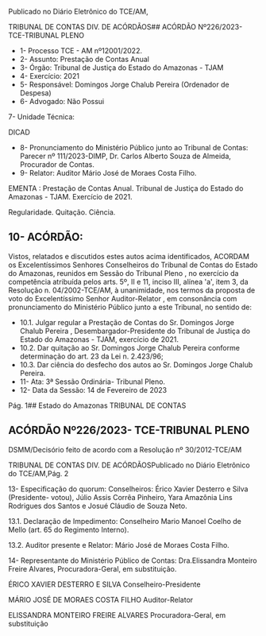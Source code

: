Publicado  no  Diário  Eletrônico do TCE/AM,

TRIBUNAL DE CONTAS DIV. DE ACÓRDÃOS## ACÓRDÃO Nº226/2023- TCE-TRIBUNAL PLENO

- 1- Processo TCE - AM nº12001/2022.
- 2- Assunto: Prestação de Contas Anual
- 3- Órgão: Tribunal de Justiça do Estado do Amazonas - TJAM
- 4- Exercício: 2021
- 5- Responsável: Domingos Jorge Chalub Pereira (Ordenador de Despesa)
- 6- Advogado: Não Possui

7- Unidade Técnica:

DICAD

- 8- Pronunciamento  do  Ministério  Público  junto  ao  Tribunal  de  Contas: Parecer  nº 111/2023-DIMP, Dr. Carlos Alberto Souza de Almeida, Procurador de Contas.
- 9- Relator: Auditor Mário José de Moraes Costa Filho.

EMENTA :  Prestação  de  Contas  Anual.  Tribunal  de Justiça do Estado do Amazonas - TJAM. Exercício de 2021.

Regularidade. Quitação. Ciência.

## 10-  ACÓRDÃO:

Vistos, relatados e discutidos estes autos acima identificados, ACORDAM os Excelentíssimos Senhores Conselheiros do Tribunal de Contas do Estado do Amazonas, reunidos em Sessão do Tribunal Pleno , no exercício da competência atribuída pelos arts. 5º, II e 11, inciso III, alínea 'a', item 3, da Resolução n. 04/2002-TCE/AM, à unanimidade, nos termos da proposta de voto do Excelentíssimo Senhor Auditor-Relator , em consonância com pronunciamento do Ministério Público junto a este Tribunal, no sentido de:

- 10.1. Julgar regular a  Prestação de Contas do Sr. Domingos Jorge Chalub Pereira , Desembargador-Presidente do Tribunal de Justiça do Estado do Amazonas - TJAM, exercício de 2021.
- 10.2. Dar quitação ao Sr. Domingos  Jorge  Chalub  Pereira conforme determinação do art. 23 da Lei n. 2.423/96;
- 10.3. Dar  ciência do  desfecho  dos  autos  ao Sr. Domingos  Jorge  Chalub Pereira.
- 11-  Ata: 3ª Sessão Ordinária- Tribunal Pleno.
- 12-  Data da Sessão: 14 de Fevereiro de 2023

Pág. 1## Estado do Amazonas TRIBUNAL DE CONTAS

## ACÓRDÃO Nº226/2023- TCE-TRIBUNAL PLENO

DSMM/Decisório feito de acordo com a Resolução nº 30/2012-TCE/AM

TRIBUNAL DE CONTAS DIV. DE ACÓRDÃOSPublicado  no  Diário  Eletrônico do TCE/AM,Pág. 2

13-  Especificação do quorum: Conselheiros: Érico Xavier Desterro e Silva (Presidente- votou), Júlio Assis Corrêa Pinheiro, Yara Amazônia Lins Rodrigues dos Santos e Josué Cláudio de Souza Neto.

13.1. Declaração de Impedimento: Conselheiro Mario Manoel Coelho de Mello (art. 65 do Regimento Interno).

13.2. Auditor presente e Relator: Mário José de Moraes Costa Filho.

14-  Representante  do  Ministério  Público  de  Contas: Dra.Elissandra  Monteiro  Freire Alvares, Procuradora-Geral, em substituição.

ÉRICO XAVIER DESTERRO E SILVA Conselheiro-Presidente

MÁRIO JOSÉ DE MORAES COSTA FILHO Auditor-Relator

ELISSANDRA MONTEIRO FREIRE ALVARES Procuradora-Geral, em substituição